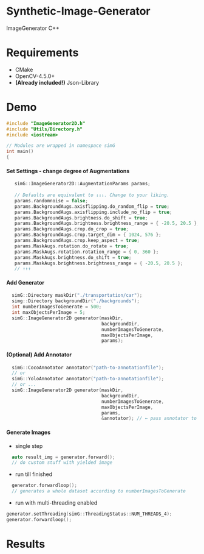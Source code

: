 # Synthetic-Image-Generator
 ImageGenerator C++

# Requirements
- CMake
- OpenCV-4.5.0+
- **(Already included!)** Json-Library

 
# Demo
```cpp
#include "ImageGenerator2D.h"
#include "Utils/Directory.h"
#include <iostream>

// Modules are wrapped in namespace simG
int main() 
{
```
#### Set Settings - change degree of Augmentations
```cpp
   simG::ImageGenerator2D::AugmentationParams params;
   
   // Defaults are equivalent to ↓↓↓. Change to your liking.
   params.randomnoise = false;
   params.BackgroundAugs.axisflipping.do_random_flip = true;
   params.BackgroundAugs.axisflipping.include_no_flip = true;
   params.BackgroundAugs.brightness.do_shift = true;
   params.BackgroundAugs.brightness.brightness_range = { -20.5, 20.5 };
   params.BackgroundAugs.crop.do_crop = true;
   params.BackgroundAugs.crop.target_dim = { 1024, 576 };
   params.BackgroundAugs.crop.keep_aspect = true;
   params.MaskAugs.rotation.do_rotate = true;
   params.MaskAugs.rotation.rotation_range = { 0, 360 };
   params.MaskAugs.brightness.do_shift = true;
   params.MaskAugs.brightness.brightness_range = { -20.5, 20.5 };
   // ↑↑↑
```
#### Add Generator
```cpp
  simG::Directory maskDir("./transportation/car");
  simg::Directory backgroundDir("./backgrounds");
  int numberImagesToGenerate = 500;
  int maxObjectsPerImage = 5;
  simG::ImageGenerator2D generator(maskDir, 
                                   backgroundDir, 
                                   numberImagesToGenerate, 
                                   maxObjectsPerImage, 
                                   params);
```
#### (Optional) Add Annotator 
```cpp
  simG::CocoAnnotator annotator("path-to-annotationfile");
  // or 
  simG::YoloAnnotator annotator("path-to-annotationfile");
  // or ...
  simG::ImageGenerator2D generator(maskDir, 
                                   backgroundDir, 
                                   numberImagesToGenerate, 
                                   maxObjectsPerImage, 
                                   params,
                                   &annotator); // ← pass annotator to generator
```

#### Generate Images
- single step 
```cpp
  auto result_img = generator.forward();
  // do custom stuff with yielded image
```
- run till finished
```cpp
  generator.forwardloop();
  // generates a whole dataset according to numberImagesToGenerate
```
- run with multi-threading enabled
```cpp
generator.setThreading(simG::ThreadingStatus::NUM_THREADS_4);
generator.forwardloop();
``` 

# Results


